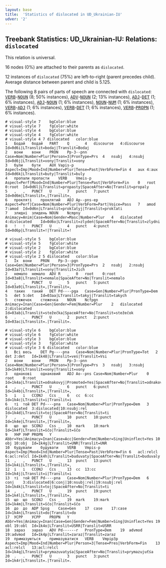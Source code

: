 ```yaml
---
layout: base
title:  'Statistics of dislocated in UD_Ukrainian-IU'
udver: '2'
---
```


## Treebank Statistics: UD_Ukrainian-IU: Relations: `dislocated`

This relation is universal.

16 nodes (0%) are attached to their parents as `dislocated`.

12 instances of `dislocated` (75%) are left-to-right (parent precedes child).
Average distance between parent and child is 5.125.

The following 8 pairs of parts of speech are connected with `dislocated`: <tt><a href="uk_iu-pos-VERB.html">VERB</a></tt>-<tt><a href="uk_iu-pos-NOUN.html">NOUN</a></tt> (8; 50% instances), <tt><a href="uk_iu-pos-ADV.html">ADV</a></tt>-<tt><a href="uk_iu-pos-NOUN.html">NOUN</a></tt> (2; 13% instances), <tt><a href="uk_iu-pos-ADJ.html">ADJ</a></tt>-<tt><a href="uk_iu-pos-DET.html">DET</a></tt> (1; 6% instances), <tt><a href="uk_iu-pos-ADJ.html">ADJ</a></tt>-<tt><a href="uk_iu-pos-NOUN.html">NOUN</a></tt> (1; 6% instances), <tt><a href="uk_iu-pos-NOUN.html">NOUN</a></tt>-<tt><a href="uk_iu-pos-NUM.html">NUM</a></tt> (1; 6% instances), <tt><a href="uk_iu-pos-VERB.html">VERB</a></tt>-<tt><a href="uk_iu-pos-ADJ.html">ADJ</a></tt> (1; 6% instances), <tt><a href="uk_iu-pos-VERB.html">VERB</a></tt>-<tt><a href="uk_iu-pos-DET.html">DET</a></tt> (1; 6% instances), <tt><a href="uk_iu-pos-VERB.html">VERB</a></tt>-<tt><a href="uk_iu-pos-PROPN.html">PROPN</a></tt> (1; 6% instances).


~~~ conllu
# visual-style 7	bgColor:blue
# visual-style 7	fgColor:white
# visual-style 4	bgColor:blue
# visual-style 4	fgColor:white
# visual-style 4 7 dislocated	color:blue
1	Бодай	бодай	PART	Q	_	4	discourse	4:discourse	Id=0d6i|LTranslit=bodaj|Translit=Bodaj
2	вони	вони	PRON	Pp-3--pnn	Case=Nom|Number=Plur|Person=3|PronType=Prs	4	nsubj	4:nsubj	Id=0d6j|LTranslit=vony|Translit=vony
3	були	бути	AUX	Vapis-p	Aspect=Imp|Mood=Ind|Number=Plur|Tense=Past|VerbForm=Fin	4	aux	4:aux	Id=0d6k|LTranslit=buty|Translit=buly
4	пропали	пропасти	VERB	Vmeis-p	Aspect=Perf|Mood=Ind|Number=Plur|Tense=Past|VerbForm=Fin	0	root	0:root	Id=0d6l|LTranslit=propasty|SpaceAfter=No|Translit=propaly
5	,	,	PUNCT	U	_	7	punct	7:punct	Id=0d6m|LTranslit=,|Translit=,
6	прокляті	проклятий	ADJ	Ap--pns-ep	Aspect=Perf|Case=Nom|Number=Plur|VerbForm=Part|Voice=Pass	7	amod	7:amod	Id=0d6n|LTranslit=prokľаtyj|Translit=prokľаti
7	злидні	злидень	NOUN	Ncmpny	Animacy=Anim|Case=Nom|Gender=Masc|Number=Plur	4	dislocated	4:dislocated	Id=0d6o|LTranslit=zlydeń|SpaceAfter=No|Translit=zlydni
8	!	!	PUNCT	U	_	4	punct	4:punct	Id=0d6p|LTranslit=!|Translit=!

~~~


~~~ conllu
# visual-style 5	bgColor:blue
# visual-style 5	fgColor:white
# visual-style 2	bgColor:blue
# visual-style 2	fgColor:white
# visual-style 2 5 dislocated	color:blue
1	Їх	вони	PRON	Pp-3--pgn	Case=Gen|Number=Plur|Person=3|PronType=Prs	2	nsubj	2:nsubj	Id=03a7|LTranslit=vony|Translit=Jich
2	немало	немало	ADV	R	_	0	root	0:root	Id=03a8|LTranslit=nemalo|SpaceAfter=No|Translit=nemalo
3	,	,	PUNCT	U	_	5	punct	5:punct	Id=03a9|LTranslit=,|Translit=,
4	таких	такий	DET	Pd----pga	Case=Gen|Number=Plur|PronType=Dem	5	det	5:det	Id=03aa|LTranslit=takyj|Translit=takych
5	стежечок	стежечка	NOUN	Ncfpgn	Animacy=Inan|Case=Gen|Gender=Fem|Number=Plur	2	dislocated	2:dislocated	Id=03ab|LTranslit=stežečka|SpaceAfter=No|Translit=stežečok
6	.	.	PUNCT	U	_	2	punct	2:punct	Id=03ac|LTranslit=.|Translit=.

~~~


~~~ conllu
# visual-style 6	bgColor:blue
# visual-style 6	fgColor:white
# visual-style 3	bgColor:blue
# visual-style 3	fgColor:white
# visual-style 3 6 dislocated	color:blue
1	Всі	весь	DET	Pg----pna	Case=Nom|Number=Plur|PronType=Tot	2	det	2:det	Id=1k48|LTranslit=veś|Translit=Vsi
2	вони	вони	PRON	Pp-3--pnn	Case=Nom|Number=Plur|Person=3|PronType=Prs	3	nsubj	3:nsubj	Id=1k49|LTranslit=vony|Translit=vony
3	однакові	однаковий	ADJ	Ao--pns	Case=Nom|Number=Plur	0	root	0:root	Id=1k4a|LTranslit=odnakovyj|Promoted=Yes|SpaceAfter=No|Translit=odnakovi
4	,	,	PUNCT	U	_	6	punct	6:punct	Id=1k4b|LTranslit=,|Translit=,
5	і	і	CCONJ	Ccs	_	6	cc	6:cc	Id=1k4c|LTranslit=i|Translit=i
6	ті	той	DET	Pd----pna	Case=Nom|Number=Plur|PronType=Dem	3	dislocated	3:dislocated|10:nsubj:rel	Id=1k4d|LTranslit=toj|SpaceAfter=No|Translit=ti
7	,	,	PUNCT	U	_	10	punct	10:punct	Id=1k4e|LTranslit=,|Translit=,
8	що	що	SCONJ	Css	_	10	mark	10:mark	Id=1k4f|LTranslit=ščo|Translit=ščo
9	УНР	УНР	PROPN	Y	Abbr=Yes|Animacy=Inan|Case=Acc|Gender=Fem|Number=Sing|Uninflect=Yes	10	obj	10:obj	Id=1k4g|LTranslit=UNR|Translit=UNR
10	будували	будувати	VERB	Vmpis-p	Aspect=Imp|Mood=Ind|Number=Plur|Tense=Past|VerbForm=Fin	6	acl:relcl	6:acl:relcl	Id=1k4h|LTranslit=buduvaty|SpaceAfter=No|Translit=buduvaly
11	,	,	PUNCT	U	_	13	punct	13:punct	Id=1k4i|LTranslit=,|Translit=,
12	і	і	CCONJ	Ccs	_	13	cc	13:cc	Id=1k4j|LTranslit=i|Translit=i
13	ті	той	DET	Pd----pna	Case=Nom|Number=Plur|PronType=Dem	6	conj	3:dislocated|6:conj|10:nsubj:rel|19:nsubj:rel	Id=1k4k|LTranslit=toj|SpaceAfter=No|Translit=ti
14	,	,	PUNCT	U	_	19	punct	19:punct	Id=1k4l|LTranslit=,|Translit=,
15	що	що	SCONJ	Css	_	19	mark	19:mark	Id=1k4m|LTranslit=ščo|Translit=ščo
16	до	до	ADP	Spsg	Case=Gen	17	case	17:case	Id=1k4n|LTranslit=do|Translit=do
17	УСРР	УСРР	PROPN	Y	Abbr=Yes|Animacy=Inan|Case=Gen|Gender=Fem|Number=Sing|Uninflect=Yes	19	obl	19:obl	Id=1k4o|LTranslit=USRR|Translit=USRR
18	зараз	зараз	ADV	Pd------r	PronType=Dem	19	advmod	19:advmod	Id=1k4p|LTranslit=zaraz|Translit=zaraz
19	примазуються	примазуватися	VERB	Vmpip3p	Aspect=Imp|Mood=Ind|Number=Plur|Person=3|Tense=Pres|VerbForm=Fin	13	acl:relcl	13:acl:relcl	Id=1k4q|LTranslit=prymazuvatyśа|SpaceAfter=No|Translit=prymazujuťśа
20	.	.	PUNCT	U	_	3	punct	3:punct	Id=1k4r|LTranslit=.|Translit=.

~~~


